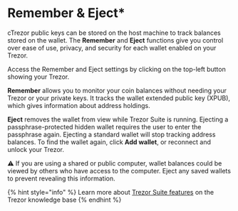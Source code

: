 # Remember & Eject\*

cTrezor public keys can be stored on the host machine to track balances stored on the wallet. The **Remember** and **Eject** functions give you control over ease of use, privacy, and security for each wallet enabled on your Trezor.

Access the Remember and Eject settings by clicking on the top-left button showing your Trezor.

**Remember** allows you to monitor your coin balances without needing your Trezor or your private keys. It tracks the wallet extended public key (XPUB), which gives information about address holdings.

**Eject** removes the wallet from view while Trezor Suite is running. Ejecting a passphrase-protected hidden wallet requires the user to enter the passphrase again. Ejecting a standard wallet will stop tracking address balances. To find the wallet again, click **Add wallet**, or reconnect and unlock your Trezor.

⚠️ If you are using a shared or public computer, wallet balances could be viewed by others who have access to the computer. Eject any saved wallets to prevent revealing this information.

{% hint style="info" %}
Learn more about [Trezor Suite features](https://trezor.io/learn/a/get-to-know-the-trezor-suite-app) on the Trezor knowledge base
{% endhint %}
